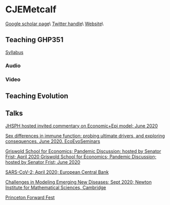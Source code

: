 # CJEMetcalf

[Google scholar page](https://scholar.google.com/citations?user=tt1oyyEAAAAJ&hl=en&oi=ao)\\
[Twitter handle](https://twitter.com/cjemetcalf?lang=en)\\
[Website](https://metcalflab.princeton.edu/)\\

## Teaching GHP351

[Syllabus](http://cjelandm.github.io/GHP351-Syllabus.pdf)

### Audio 

### Video 

## Teaching Evolution


## Talks

[JHSPH hosted invited commentary on Economic+Epi model; June 2020](https://urldefense.com/v3/__https://jh.zoom.us/rec/share/44tPNLzb8EJJZJX01V2EVrcYGtXDeaa81CUY-fsFzx4hShp1z0-H6NQ-HY5jADQ1__;!!Dq0X2DkFhyF93HkjWTBQKhk!FQIomnUYqPr_sB9G-JHpZCseNw2jqApvpMT-DfA-TLYlYgM7uVyuXsf5dG9IxzEyI4kg9Q$)

[Sex differences in immune function: probing ultimate drivers, and exploring consequences. June 2020. EcoEvoSeminars](https://youtu.be/ShpRKiaF-hc)

[Griswold School for Economics; Pandemic Discussion; hosted by Senator Frist; April 2020 ](https://www.youtube.com/watch?v=wHz6KS-IT3c)
[Griswold School for Economics; Pandemic Discussion; hosted by Senator Frist; June 2020](https://gceps.princeton.edu/covid2/)

[SARS-CoV-2; April 2020; European Central Bank](https://www.youtube.com/watch?v=681eOXI-UgY)

[Challenges in Modeling Emerging New Diseases; Sept 2020; Newton Institute for Mathematical Sciences, Cambridge](http://www.newton.ac.uk/seminar/20200911154516151)

[Princeton Forward Fest](https://forwardthinking.princeton.edu/festival)



